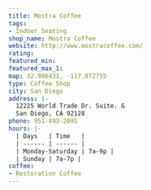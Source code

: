 ```yaml
---
title: Mostra Coffee
tags:
- Indoor Seating
shop_name: Mostra Coffee
website: http://www.mostracoffee.com/
rating: 
featured_min: 
featured_max_1: 
map: 32.986431, -117.072755
type: Coffee Shop
city: San Diego
address: |-
  12225 World Trade Dr. Suite. G
  San Diego, CA 92128
phone: 951-493-2095
hours: |-
  | Days   | Time   |
  | ------ | ------ |
  | Monday-Saturday | 7a-9p |
  | Sunday | 7a-7p |
coffee:
- Restoration Coffee
---
```


